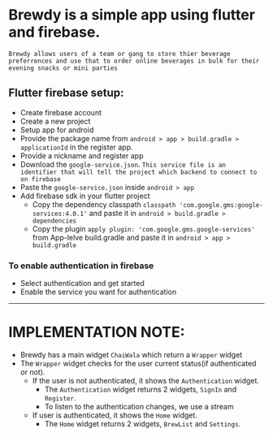 # Brewdy is a simple app using flutter and firebase.
`Brewdy allows users of a team or gang to store thier beverage preferrences and use that to order online beverages in bulk for their evening snacks or mini parties`

## Flutter firebase setup:

* Create firebase account
* Create a new project
* Setup  app for android
* Provide the package name from `android > app > build.gradle > applicationId` in the register app.
* Provide a nickname and register app
* Download the `google-service.json`. `This service file is an identifier that will tell the project which backend to connect to on firebase`
* Paste the `google-service.json` inside `android > app`
* Add firebase sdk in your flutter project 
    * Copy the dependency classpath `classpath 'com.google.gms:google-services:4.0.1'` and paste it in `android > build.gradle > dependencies`
    * Copy the plugin `apply plugin: 'com.google.gms.google-services'` from App-lelve build.gradle and paste it in `android > app > build.gradle`

### To enable authentication in firebase
* Select authentication and get started
* Enable the service you want for authentication


--- 
# IMPLEMENTATION NOTE: 

* Brewdy has a main widget `ChaiWala` which return a `Wrapper` widget
* The `Wrapper` widget checks for the user current status(if authenticated or not). 
    * If the user is not authenticated, it shows the `Authentication` widget.
        * The `Authentication` widget returns 2 widgets, `SignIn` and `Register`.
        * To listen to the authentication changes, we use a stream
    * If user is authenticated, it shows the `Home` widget.
        * The `Home` widget returns 2 widgets, `BrewList` and `Settings`.
